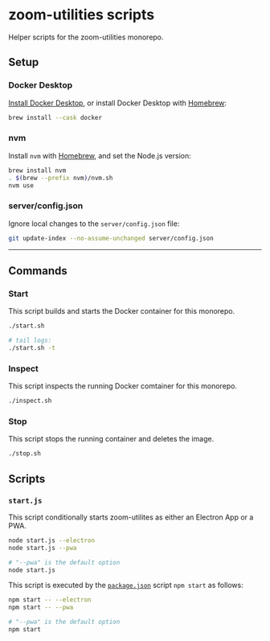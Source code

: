 # zoom-utilities scripts

Helper scripts for the zoom-utilities monorepo.

## Setup

### Docker Desktop

[Install Docker Desktop](https://docs.docker.com/desktop/install/mac-install/ 'https://docs.docker.com/desktop/install/mac-install/'), or install Docker Desktop with [Homebrew](https://docs.brew.sh/Installation 'https://docs.brew.sh/Installation'):

```sh
brew install --cask docker
```

### nvm

Install `nvm` with [Homebrew](https://docs.brew.sh/Installation 'https://docs.brew.sh/Installation'), and set the Node.js version:

```sh
brew install nvm
. $(brew --prefix nvm)/nvm.sh
nvm use
```

### server/config.json

Ignore local changes to the `server/config.json` file:

```sh
git update-index --no-assume-unchanged server/config.json
```

---

## Commands

### Start

This script builds and starts the Docker container for this monorepo.

```sh
./start.sh

# tail logs:
./start.sh -t
```

### Inspect

This script inspects the running Docker comtainer for this monorepo.

```sh
./inspect.sh
```

### Stop

This script stops the running container and deletes the image.

```sh
./stop.sh
```

## Scripts

### `start.js`

This script conditionally starts zoom-utilites as either an Electron App or a PWA.

```sh
node start.js --electron
node start.js --pwa

# "--pwa" is the default option
node start.js
```

This script is executed by the [`package.json`](../package.json) script `npm start` as follows:

```sh
npm start -- --electron
npm start -- --pwa

# "--pwa" is the default option
npm start
```
